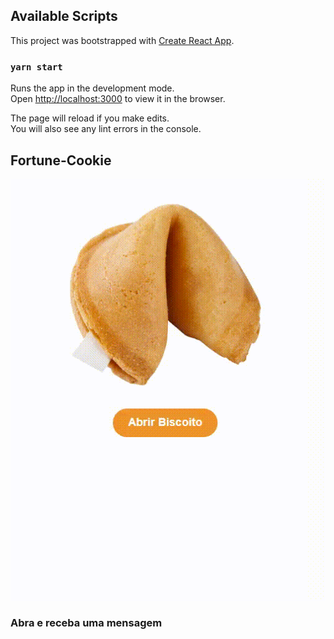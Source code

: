## Available Scripts


This project was bootstrapped with [Create React App](https://github.com/facebook/create-react-app).

### `yarn start`

Runs the app in the development mode.<br />
Open [http://localhost:3000](http://localhost:3000) to view it in the browser.

The page will reload if you make edits.<br />
You will also see any lint errors in the console.

## Fortune-Cookie

<p>
    <a href="https://en.wikipedia.org/wiki/Fortune_cookie">
        <img src="./src/assets/Readme/cookiegif.gif" alt="project logo" >
    </a>
    <h3>Abra e receba uma mensagem</h3>
</p>
